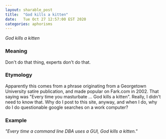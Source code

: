 ```yaml
---
layout: sharable_post
title:  "God kills a kitten"
date:   Tue Oct 27 12:57:00 EST 2020
categories: aphorisms
---
```


_God kills a kitten_

### Meaning

Don't do that thing, experts don't do that.

### Etymology

Apparently this comes from a phrase originating from a Georgetown University satire publication, and made popular on Fark.com in 2002. That saying was "Every time you masturbate ... God kills a kitten". Really, I didn't need to know that. Why do I post to this site, anyway, and when I do, why do I do questionable google searches on a work computer?

### Example

_"Every time a command line DBA uses a GUI, God kills a kitten."_
